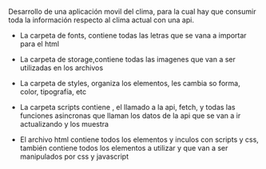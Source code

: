 Desarrollo de una aplicación movil del clima, para la cual hay que consumir toda la información respecto al clima actual con una api.

- La carpeta de fonts, contiene todas las letras que se vana  a importar para el html

- La carpeta de storage,contiene todas las imagenes que van a ser utilizadas en los archivos

- La carpeta de styles, organiza los elementos, les cambia so forma, color, tipografía, etc

- La carpeta scripts contiene , el llamado a la api, fetch, y todas las funciones asincronas que llaman los datos de la api que se van a ir actualizando y los muestra

- El archivo html contiene todos los elementos y inculos con scripts y css, también contiene todos los elementos a utilizar y que van a ser manipulados por css y javascript